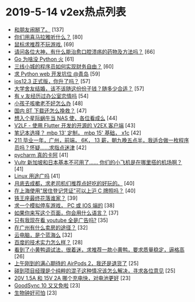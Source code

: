 # 2019-5-14 v2ex热点列表

+ [和朋友闹掰了。](https://www.v2ex.com/t/563922#reply137) [137]
+ [你们用喜马拉雅听什么？](https://www.v2ex.com/t/563900#reply80) [80]
+ [鼠标求推荐不玩游戏.](https://www.v2ex.com/t/563976#reply69) [69]
+ [请问各位大神，有什么能治愈口腔溃疡的药物及方法吗？](https://www.v2ex.com/t/563944#reply66) [66]
+ [Go 为啥没 Python 火](https://www.v2ex.com/t/563875#reply61) [61]
+ [三线小城的程序员如何实现财务自由？](https://www.v2ex.com/t/563974#reply60) [60]
+ [求 Python web 开发坑位 @青岛](https://www.v2ex.com/t/563883#reply59) [59]
+ [ios12.3 正式版，你升了吗？](https://www.v2ex.com/t/563903#reply57) [57]
+ [大学舍友结婚，该不该随这份份子钱？随多少合适？](https://www.v2ex.com/t/563966#reply57) [57]
+ [有 v 友经历过办公室恋情吗](https://www.v2ex.com/t/563978#reply54) [54]
+ [小孩子咳嗽老不好怎么办](https://www.v2ex.com/t/563914#reply48) [48]
+ [国内 BT 下载还怎么挽救？](https://www.v2ex.com/t/563980#reply47) [47]
+ [想入个星际蜗牛当 NAS 使，各位看成么](https://www.v2ex.com/t/563868#reply44) [44]
+ [V2LF - 使用 Flutter 开发的开源的 V2EX 客户端](https://www.v2ex.com/t/563913#reply43) [43]
+ [笔记本选择？ mbp 13' 定制， mbp 15' 基础， x1c](https://www.v2ex.com/t/563975#reply42) [42]
+ [211 毕业一年，广州，前端， 6K， 13 薪，朝九晚五点半，我适合做一枚程序员吗？怀疑......求指点迷津](https://www.v2ex.com/t/563881#reply42) [42]
+ [pycharm 真的卡阿](https://www.v2ex.com/t/563990#reply41) [41]
+ [Vultr 新加坡和日本基本不可用了…… 你们的小飞机是在哪里搭的机场啊？](https://www.v2ex.com/t/564019#reply41) [41]
+ [Linux 用途广吗](https://www.v2ex.com/t/564026#reply41) [41]
+ [月底去成都，求老司机们推荐点好吃的好玩的。](https://www.v2ex.com/t/564074#reply40) [40]
+ [在上海使用"居住登记凭证"可以上沪 C 牌照吗？](https://www.v2ex.com/t/563877#reply40) [40]
+ [铁王座最终花落谁家？](https://www.v2ex.com/t/563963#reply39) [39]
+ [求一个模拟停车游戏， PC 或 IOS 端的](https://www.v2ex.com/t/563895#reply38) [38]
+ [如果你来写这个页面，你会用什么语言？](https://www.v2ex.com/t/564027#reply37) [37]
+ [只有我现在看 youtube 全是广告吗?](https://www.v2ex.com/t/563876#reply35) [35]
+ [在广州有什么卖房的途径？](https://www.v2ex.com/t/563960#reply32) [32]
+ [云电脑，是个蓝海么](https://www.v2ex.com/t/563965#reply32) [32]
+ [百度的技术实力怎么样？](https://www.v2ex.com/t/563970#reply28) [28]
+ [看到了小黄鸭调试法，很着迷，求推荐一款小黄鸭，要求质量稳定，逼格高](https://www.v2ex.com/t/563988#reply26) [26]
+ [上午刚到的满心期待的 AirPods 2，我还是退货了](https://www.v2ex.com/t/564008#reply25) [25]
+ [碰到项目经理是个纯粹的混子这种情况该怎么解决，寻求各位意见](https://www.v2ex.com/t/563869#reply25) [25]
+ [20V 1.5A 和 15V 2A 哪个充电快，对电池更好](https://www.v2ex.com/t/563872#reply23) [23]
+ [GoodSync 10 又又免啦](https://www.v2ex.com/t/563893#reply23) [23]
+ [生物钟好可怕](https://www.v2ex.com/t/563902#reply23) [23]
